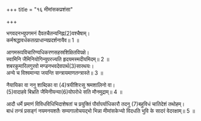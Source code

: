 +++
title = "१६ मीमांसकप्रशंसा"

+++
  
भगवदनभ्युपगमनं दैवतचैतन्यनिह्न(2)वश्चैषाम्।  
कर्मश्रद्धावर्धकतत्प्राधान्यप्रदर्शनायैव॥ 1 ॥  
  
[^2]: अपलापः.

आगमरूपविचारिण्यधिकरणसहस्रशिक्षितविपक्षे।  
स्वामिनि जैमिनियोगिन्युपरज्यति हृदयमस्मदीयमिदम्॥ 2 ॥  
शबरकुमारिलगुरवो मण्डनभवदेवपार्थ(3)सारथयः।  
अन्ये च विश्वमान्या जयन्ति सन्त्रायमाणतन्त्रास्ते॥ 3 ॥  
  
[^3]: शास्त्रदीपिकाकर्ता पार्थसारथिमिश्रपण्डितः.

नैयायिका वा ननु शाब्दिका वा (4)त्रयीशिरःसु श्रमशालिनो वा।  
(5)वादाहवे बिभ्रति जैमिनीयन्या(6)योपरोधे सति मौनमुद्राम्॥ 4 ॥  
  
[^4]: वेदत्रयी.

[^5]: वादयुद्धे.

[^6]: न्यायरूपे प्रतिबन्धके.

आदौ धर्मे प्रमाणं विविधविधिभिदाशेषतां च प्रयुक्तिं पौर्वापर्याधिकारौ तदनु (7)बहुविधं चातिदेशं तथोहम्।  
बाधं तन्त्रं प्रसङ्गं नयमनयशतैः सम्यगालोचयद्भो भिन्ना मीमांसकेभ्यो विदधति भुवि के सादरं वेदरक्षाम्॥ 5 ॥  
  
[^7]: सामान्यविशेषभेदेन.
